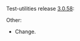 Test-utilities release [3.0.58](https://github.com/maweeks/test-utilities/pull/56):

Other:

- Change.
